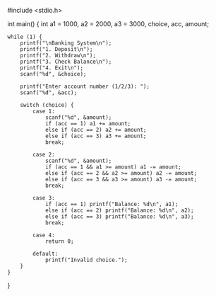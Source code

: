 
#include <stdio.h>

int main() {
    int a1 = 1000, a2 = 2000, a3 = 3000, choice, acc, amount;

    while (1) {
        printf("\nBanking System\n");
        printf("1. Deposit\n");
        printf("2. Withdraw\n");
        printf("3. Check Balance\n");
        printf("4. Exit\n");
        scanf("%d", &choice);

        printf("Enter account number (1/2/3): ");
        scanf("%d", &acc);

        switch (choice) {
            case 1:
                scanf("%d", &amount);
                if (acc == 1) a1 += amount;
                else if (acc == 2) a2 += amount;
                else if (acc == 3) a3 += amount;
                break;

            case 2:
                scanf("%d", &amount);
                if (acc == 1 && a1 >= amount) a1 -= amount;
                else if (acc == 2 && a2 >= amount) a2 -= amount;
                else if (acc == 3 && a3 >= amount) a3 -= amount;
                break;

            case 3:
                if (acc == 1) printf("Balance: %d\n", a1);
                else if (acc == 2) printf("Balance: %d\n", a2);
                else if (acc == 3) printf("Balance: %d\n", a3);
                break;

            case 4:
                return 0;

            default:
                printf("Invalid choice.");
        }
    }
}
